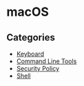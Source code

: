 # macOS

## Categories
* [Keyboard](keyboard/README.md)
* [Command Line Tools](command-line-tools/README.md)
* [Security Policy](security-policy/README.md)
* [Shell](shell/README.md)
